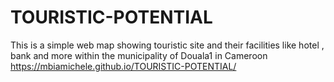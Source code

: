 # TOURISTIC-POTENTIAL
This is a simple web map showing touristic site and their facilities like hotel , bank and more within the municipality of Douala1 in Cameroon 
https://mbiamichele.github.io/TOURISTIC-POTENTIAL/
